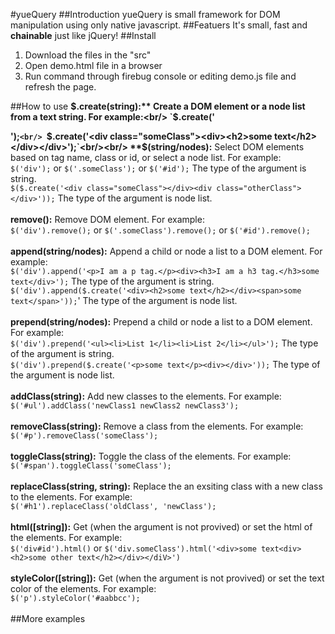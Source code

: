 #yueQuery
##Introduction
yueQuery is small framework for DOM manipulation using only native javascript.
##Featuers
It's small, fast and **chainable** just like jQuery!
##Install
1. Download the files in the "src"
2. Open demo.html file in a browser
3. Run command through firebug console or editing demo.js file and refresh the page.

##How to use
**$.create(string):** Create a DOM element or a node list from a text string. For example:<br/>
`$.create('<div class="someClass"></div>');`<br/>
`$.create('<div class="someClass"><div><h2>some text</h2></div></div>');`<br/><br/>
**$(string/nodes):** Select DOM elements based on tag name, class or id, or select a node list. For example:<br/>
`$('div');` or `$('.someClass');` or `$('#id');` The type of the argument is string.<br/>
`$($.create('<div class="someClass"></div><div class="otherClass"></div>'));` The type of the argument is node list.<br/><br/>
**remove():** Remove DOM element. For example:<br/>
`$('div').remove();` or `$('.someClass').remove();` or `$('#id').remove();`<br/><br/>
**append(string/nodes):** Append a child or node a list to a DOM element. For example:<br/>
`$('div').append('<p>I am a p tag.</p><div><h3>I am a h3 tag.</h3>some text</div>');` The type of the argument is string.<br/>
`$('div').append($.create('<div><h2>some text</h2></div><span>some text</span>'));`' The type of the argument is node list.<br/><br/>
**prepend(string/nodes):** Prepend a child or node a list to a DOM element. For example:<br/>
`$('div').prepend('<ul><li>List 1</li><li>List 2</li></ul>');` The type of the argument is string.<br/>
`$('div').prepend($.create('<p>some text</p><div></div>'));` The type of the argument is node list.<br/><br/>
**addClass(string):** Add new classes to the elements. For example:<br/>
`$('#ul').addClass('newClass1 newClass2 newClass3');`<br/><br/>
**removeClass(string):** Remove a class from the elements. For example:<br/>
`$('#p').removeClass('someClass');`<br/><br/>
**toggleClass(string):** Toggle the class of the elements. For example:<br/>
`$('#span').toggleClass('someClass');`<br/><br/>
**replaceClass(string, string):** Replace the an exsiting class with a new class to the elements. For example:<br/>
`$('#h1').replaceClass('oldClass', 'newClass');`<br/><br/>
**html([string]):** Get (when the argument is not provived) or set the html of the elements. For example:<br/>
`$('div#id').html()` or `$('div.someClass').html('<div>some text<div><h2>some other text</h2></div></diV>')`<br/><br/>
**styleColor([string]):** Get (when the argument is not provived) or set the text color of the elements. For example:<br/>
`$('p').styleColor('#aabbcc');`<br/><br/>
##More examples
